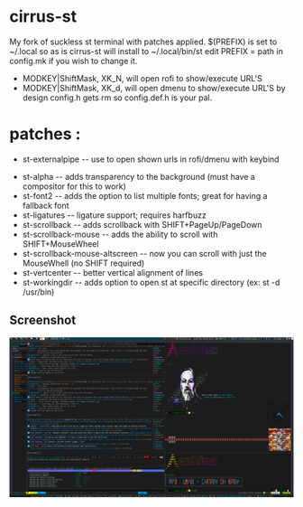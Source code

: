 # cirrus-st
My fork of suckless st terminal with patches applied.
 $(PREFIX) is set to ~/.local so as is cirrus-st will install to ~/.local/bin/st
 edit PREFIX = path in config.mk if you wish to change it.
+ MODKEY|ShiftMask,  XK_N,   will open rofi to show/execute URL'S
+ MODKEY|ShiftMask,  XK_d,   will open dmenu to show/execute URL'S
 by design config.h gets rm so config.def.h is your pal.



# patches :
* st-externalpipe -- use to open shown urls in rofi/dmenu with keybind
+ st-alpha -- adds transparency to the background (must have a compositor for this to work)
+ st-font2 -- adds the option to list multiple fonts; great for having a fallback font
+ st-ligatures -- ligature support; requires harfbuzz
+ st-scrollback -- adds scrollback with SHIFT+PageUp/PageDown
+ st-scrollback-mouse -- adds the ability to scroll with SHIFT+MouseWheel
+ st-scrollback-mouse-altscreen -- now you can scroll with just the MouseWhell (no SHIFT required)
+ st-vertcenter -- better vertical alignment of lines
+ st-workingdir -- adds option to open st at specific directory (ex: st -d /usr/bin)

Screenshot
----------------------------
![Screenshot](/screenshot.png)
